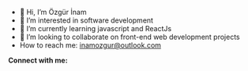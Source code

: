 - 👋 Hi, I’m Özgür  İnam 
- 👀 I’m interested in software development 
- 🌱 I’m currently learning javascript and ReactJs
- 💞️ I’m looking to collaborate on front-end web development projects
- How to reach me: inamozgur@outlook.com


 <strong> Connect with me:</strong>

